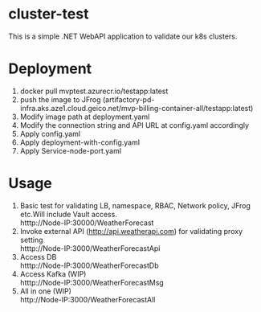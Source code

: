 # cluster-test
This is a simple .NET WebAPI application to validate our k8s clusters.

# Deployment
1. docker pull mvptest.azurecr.io/testapp:latest
2. push the image to JFrog (artifactory-pd-infra.aks.aze1.cloud.geico.net/mvp-billing-container-all/testapp:latest)
3. Modify image path at deployment.yaml
4. Modify the connection string and API URL at config.yaml accordingly
5. Apply config.yaml
6. Apply deployment-with-config.yaml
7. Apply Service-node-port.yaml

# Usage
1. Basic test for validating LB, namespace, RBAC, Network policy, JFrog etc.Will include Vault access.       
  htttp://Node-IP:30000/WeatherForecast
2. Invoke external API (http://api.weatherapi.com) for validating proxy setting   
  htttp://Node-IP:3000/WeatherForecastApi
3. Access DB   
   htttp://Node-IP:3000/WeatherForecastDb
4. Access Kafka (WIP)   
   htttp://Node-IP:3000/WeatherForecastMsg
5. All in one (WIP)        
   http://Node-IP:3000/WeatherForecastAll
